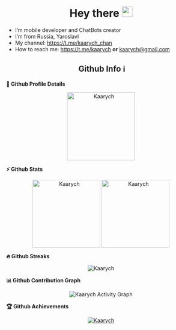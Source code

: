 <h1 align="center">
  Hey there <img src="https://media.giphy.com/media/hvRJCLFzcasrR4ia7z/giphy.gif" width="28">
   <!-- I'm <a href="https://t.me/kaarych">Andrey Karchevsky</a>!  -->
</h1>

- I’m mobile developer and ChatBots creator
- I’m from Russia, Yaroslavl
- My channel: https://t.me/kaarych_chan
- How to reach me: https://t.me/kaarych  **or** kaarych@gmail.com

<h2 align=center>&nbsp;Github Info ℹ️</h2>
	
  <summary><b>🔎 Github Profile Details</b></summary>
<p align="center"><img height="180em" src="https://github-profile-summary-cards.vercel.app/api/cards/profile-details?username=kaarych&theme=github_dark" alt="Kaarych" align = "center"/></p>

  <summary><b>⚡ Github Stats</b></summary>
<p align="center"><img height="180em" src="https://github-readme-stats.vercel.app/api?username=Kaarych&hide_border=true&count_private=true&show_icons=true&theme=radical" alt="Kaarych" align = "center"/>
<img height="180em" src="https://github-readme-stats.vercel.app/api/top-langs?username=Kaarych&show_icons=true&locale=en&layout=compact&hide_border=true&theme=radical" alt="Kaarych" align = "center"/></p>

 <summary><b>🔥 Github Streaks</b></summary>
<p align="center"><img src="https://github-readme-streak-stats.herokuapp.com/?user=Kaarych&theme=black-ice&hide_border=true&stroke=0000&background=0D1117&ring=e05397&fire=e05397&currStreakLabel=e05397" alt="Kaarych" /></p>

<summary><b>📊 Github Contribution Graph</b></summary>
<p align="center"<a href="#"><img alt="Kaarych Activity Graph" src="https://activity-graph.herokuapp.com/graph?username=Kaarych&bg_color=0D1117&color=e05397&line=e05397&point=FFFFFF&hide_border=true&" /></a></p>
<!-- </details>
<details>    -->
 <summary><b>🏆 Github Achievements</b></summary>
<p align="center"> <a href="https://github.com/Kaarych"><img src="https://github-profile-trophy.vercel.app/?username=Kaarych&margin-w=5&theme=radical" alt="Kaarych" /></a> </p>
